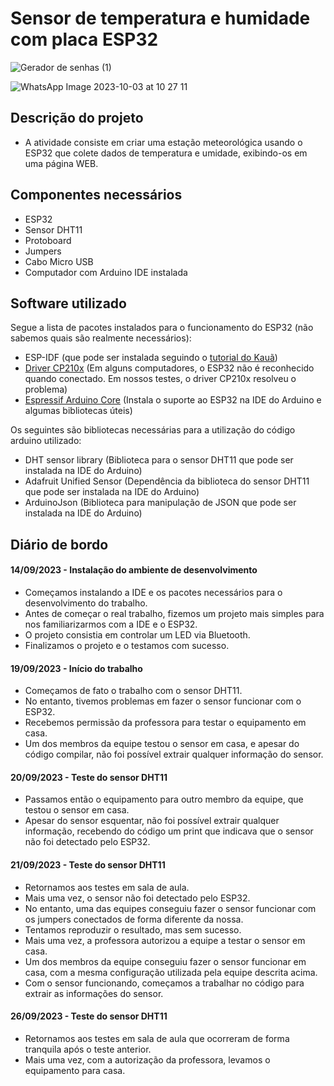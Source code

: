 # Sensor de temperatura e humidade com placa ESP32
![Gerador de senhas (1)](https://github.com/JaianeOliveira/esp-node-server/assets/82323559/4ddc97aa-b1b8-47c1-bf75-3eb41ce80093)

![WhatsApp Image 2023-10-03 at 10 27 11](https://github.com/JaianeOliveira/esp-node-server/assets/82323559/1c1f28cf-45ac-4d5f-9410-8b67012dd948)

## Descrição do projeto

- A atividade consiste em criar uma estação meteorológica usando o ESP32 que colete dados de temperatura e umidade, exibindo-os em uma página WEB.

## Componentes necessários
- ESP32
- Sensor DHT11
- Protoboard
- Jumpers
- Cabo Micro USB
- Computador com Arduino IDE instalada

## Software utilizado
Segue a lista de pacotes instalados para o funcionamento do ESP32 (não sabemos quais são realmente necessários):
- ESP-IDF (que pode ser instalada seguindo o [tutorial do Kauã](https://docs.google.com/document/d/1p9fvjjZdeZ6iR5S5DZYtAWT7Cs0nL548-sQffM2ogDk/edit?usp=drive_web&authuser=1))
- [Driver CP210x](https://www.silabs.com/developers/usb-to-uart-bridge-vcp-drivers) (Em alguns computadores, o ESP32 não é reconhecido quando conectado. Em nossos testes, o driver CP210x resolveu o problema)
- [Espressif Arduino Core](https://espressif.github.io/arduino-esp32/package_esp32_index.json) (Instala o suporte ao ESP32 na IDE do Arduino e algumas bibliotecas úteis)

Os seguintes são bibliotecas necessárias para a utilização do código arduino utilizado:
- DHT sensor library (Biblioteca para o sensor DHT11 que pode ser instalada na IDE do Arduino)
- Adafruit Unified Sensor (Dependência da biblioteca do sensor DHT11 que pode ser instalada na IDE do Arduino)
- ArduinoJson (Biblioteca para manipulação de JSON que pode ser instalada na IDE do Arduino)


## Diário de bordo

#### 14/09/2023 - Instalação do ambiente de desenvolvimento
- Começamos instalando a IDE e os pacotes necessários para o desenvolvimento do trabalho.
- Antes de começar o real trabalho, fizemos um projeto mais simples para nos familiarizarmos com a IDE e o ESP32.
- O projeto consistia em controlar um LED via Bluetooth.
- Finalizamos o projeto e o testamos com sucesso.

#### 19/09/2023 - Início do trabalho
- Começamos de fato o trabalho com o sensor DHT11.
- No entanto, tivemos problemas em fazer o sensor funcionar com o ESP32.
- Recebemos permissão da professora para testar o equipamento em casa.
- Um dos membros da equipe testou o sensor em casa, e apesar do código compilar, não foi possível extrair qualquer informação do sensor.

#### 20/09/2023 - Teste do sensor DHT11
- Passamos então o equipamento para outro membro da equipe, que testou o sensor em casa.
- Apesar do sensor esquentar, não foi possível extrair qualquer informação, recebendo do código um print que indicava que o sensor não foi detectado pelo ESP32.

#### 21/09/2023 - Teste do sensor DHT11
- Retornamos aos testes em sala de aula.
- Mais uma vez, o sensor não foi detectado pelo ESP32.
- No entanto, uma das equipes conseguiu fazer o sensor funcionar com os jumpers conectados de forma diferente da nossa.
- Tentamos reproduzir o resultado, mas sem sucesso.
- Mais uma vez, a professora autorizou a equipe a testar o sensor em casa.
- Um dos membros da equipe conseguiu fazer o sensor funcionar em casa, com a mesma configuração utilizada pela equipe descrita acima.
- Com o sensor funcionando, começamos a trabalhar no código para extrair as informações do sensor.

#### 26/09/2023 - Teste do sensor DHT11
- Retornamos aos testes em sala de aula que ocorreram de forma tranquila após o teste anterior.
- Mais uma vez, com a autorização da professora, levamos o equipamento para casa.
